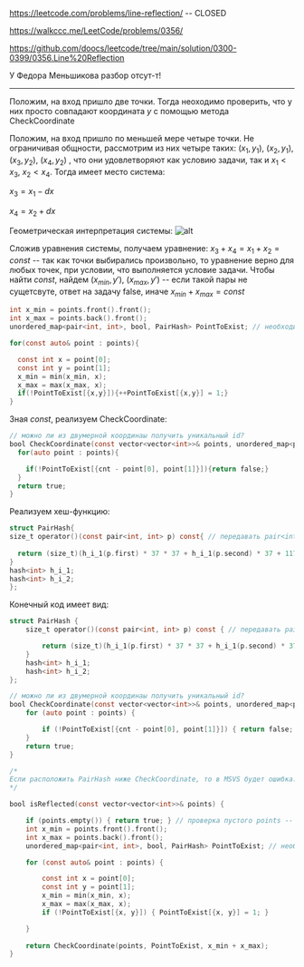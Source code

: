 https://leetcode.com/problems/line-reflection/ -- CLOSED

https://walkccc.me/LeetCode/problems/0356/

https://github.com/doocs/leetcode/tree/main/solution/0300-0399/0356.Line%20Reflection

У Федора Меньшикова разбор отсут-т!

___________

Положим, на вход пришло две точки. Тогда неоходимо проверить, что у них просто совпадают координата $y$ с помощью метода CheckCoordinate

Положим, на вход пришло по меньшей мере четыре точки. Не ограничивая общности, рассмотрим из них четыре таких: $(x_1, y_1)$, $(x_2, y_1)$, $(x_3, y_2)$, $(x_4, y_2)$
, что они удовлетворяют как условию задачи, так и $x_1 < x_3$, $x_2 < x_4$. Тогда имеет место система: 


$x_3 = x_1 - dx$

$x_4 = x_2 + dx$


Геометрическая интерпретация системы:
![ alt](https://github.com/SkosMartren/useful-materials/blob/main/for_356_leetcode_1.png)


Сложив уравнения системы, получаем уравнение: $x_3 + x_4 = x_1 + x_2 = const$ -- так как точки выбирались произвольно, то уравнение верно для любых точек, при условии, что выполняется условие задачи. 
Чтобы найти $const$, найдем $(x_{min}, y')$, $(x_{max}, y')$ -- если такой пары не сущетсвуте, ответ на задачу false, иначе $x_{min} + x_{max}= const$

```objectivec
int x_min = points.front().front();
int x_max = points.back().front();
unordered_map<pair<int, int>, bool, PairHash> PointToExist; // необходимо для реализации CheckCoordinate

for(const auto& point : points){

  const int x = point[0];
  const int y = point[1];
  x_min = min(x_min, x);
  x_max = max(x_max, x);
  if(!PointToExist[{x,y}]){++PointToExist[{x,y}] = 1;}
}
```

Зная $const$, реализуем CheckCoordinate:

```objectivec
// можно ли из двумерной координаы получить уникальный id?
bool CheckCoordinate(const vector<vector<int>>& points, unordered_map<pair<int, int>, bool, PairHash>& PointToExist, const int cnt/* = x_min + x_max*/){
  for(auto point : points){

    if(!PointToExist[{cnt - point[0], point[1]}]){return false;}
  }
  return true;
}
```
Реализуем хеш-функцию: 

```objectivec
struct PairHash{
size_t operator()(const pair<int, int> p) const{ // передавать pair<int, int> по ссылке или нет?
  
  return (size_t)(h_i_1(p.first) * 37 * 37 + h_i_1(p.second) * 37 + 117);
}
hash<int> h_i_1;
hash<int> h_i_2;
};
```

Конечный код имеет вид: 
```objectivec
struct PairHash {
	size_t operator()(const pair<int, int> p) const { // передавать pair<int, int> по ссылке или нет?

		return (size_t)(h_i_1(p.first) * 37 * 37 + h_i_1(p.second) * 37 + 117);
	}
	hash<int> h_i_1;
	hash<int> h_i_2;
};

// можно ли из двумерной координаы получить уникальный id?
bool CheckCoordinate(const vector<vector<int>>& points, unordered_map<pair<int, int>, bool, PairHash>& PointToExist, const int cnt/* = x_min + x_max*/) {
	for (auto point : points) {

		if (!PointToExist[{cnt - point[0], point[1]}]) { return false; }
	}
	return true;
}

/*
Если расположить PairHash ниже CheckCoordinate, то в MSVS будет ошибка: Error (active)	E0308	more than one instance of overloaded function "CheckCoordinate" matches the argument list:	
*/

bool isReflected(const vector<vector<int>>& points) {

	if (points.empty()) { return true; } // проверка пустого points -- такой тест есть в тестирующей системе
	int x_min = points.front().front();
	int x_max = points.back().front();
	unordered_map<pair<int, int>, bool, PairHash> PointToExist; // необходимо для реализации CheckCoordinate

	for (const auto& point : points) {

		const int x = point[0];
		const int y = point[1];
		x_min = min(x_min, x);
		x_max = max(x_max, x);
		if (!PointToExist[{x, y}]) { PointToExist[{x, y}] = 1; }

	}
	
	return CheckCoordinate(points, PointToExist, x_min + x_max);
}

```

